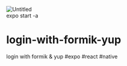 ![Untitled](https://user-images.githubusercontent.com/116552870/215283983-067d648f-289d-496f-bc3f-618f0b389277.jpg)<br>
expo start -a <br>
# login-with-formik-yup <br>
login with formik &amp; yup #expo #react #native
